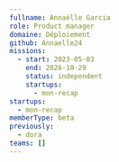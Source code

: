 ```yaml
---
fullname: Annaëlle Garcia
role: Product manager
domaine: Déploiement
github: Annaelle24
missions:
  - start: 2023-05-03
    end: 2026-10-29
    status: independent
    startups:
      - mon-recap
startups:
  - mon-recap
memberType: beta
previously:
  - dora
teams: []
---
```

